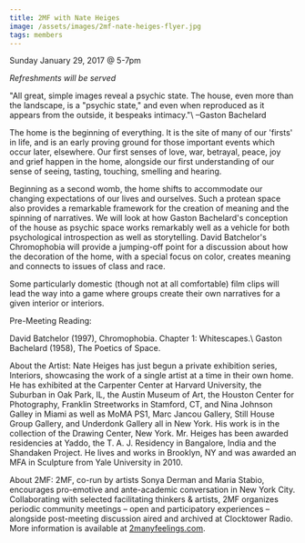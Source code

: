 ```yaml
---
title: 2MF with Nate Heiges
image: /assets/images/2mf-nate-heiges-flyer.jpg
tags: members
---
```


Sunday January 29, 2017 @ 5-7pm

*Refreshments will be served*

"All great, simple images reveal a psychic state. The house, even more than
the landscape, is a "psychic state," and even when reproduced as it appears
from the outside, it bespeaks intimacy."\\
–Gaston Bachelard

The home is the beginning of everything. It is the site of many of our
'firsts' in life, and is an early proving ground for those important events
which occur later, elsewhere. Our first senses of love, war, betrayal, peace,
joy and grief happen in the home, alongside our first understanding of our
sense of seeing, tasting, touching, smelling and hearing.

Beginning as a second womb, the home shifts to accommodate our changing
expectations of our lives and ourselves. Such a protean space also provides a
remarkable framework for the creation of meaning and the spinning of
narratives. We will look at how Gaston Bachelard's conception of the house as
psychic space works remarkably well as a vehicle for both psychological
introspection as well as storytelling. David Batchelor's Chromophobia will
provide a jumping-off point for a discussion about how the decoration of the
home, with a special focus on color, creates meaning and connects to issues of
class and race.

Some particularly domestic (though not at all comfortable) film clips will
lead the way into a game where groups create their own narratives for a given
interior or interiors.

Pre-Meeting Reading:

David Batchelor (1997), Chromophobia. Chapter 1: Whitescapes.\\
Gaston Bachelard (1958), The Poetics of Space.

About the Artist:
Nate Heiges has just begun a private exhibition series, Interiors, showcasing
the work of a single artist at a time in their own home. He has exhibited at
the Carpenter Center at Harvard University, the Suburban in Oak Park, IL, the
Austin Museum of Art, the Houston Center for Photography, Franklin Streetworks
in Stamford, CT, and Nina Johnson Galley in Miami as well as MoMA PS1, Marc
Jancou Gallery, Still House Group Gallery, and Underdonk Gallery all in New
York. His work is in the collection of the Drawing Center, New York.
Mr. Heiges has been awarded residencies at Yaddo, the T. A. J. Residency in
Bangalore, India and the Shandaken Project. He lives and works in Brooklyn, NY
and was awarded an MFA in Sculpture from Yale University in 2010.

About 2MF:
2MF, co-run by artists Sonya Derman and Maria Stabio, encourages pro-emotive
and ante-academic conversation in New York City. Collaborating with selected
facilitating thinkers & artists, 2MF organizes periodic community meetings –
open and participatory experiences – alongside post-meeting discussion aired
and archived at Clocktower Radio. More information is available at
[2manyfeelings.com](http://2manyfeelings.com/).
